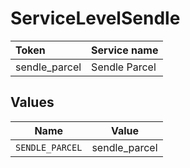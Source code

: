 # ServiceLevelSendle

|Token | Service name|
|:---|:---|
| sendle_parcel | Sendle Parcel|



## Values

| Name            | Value           |
| --------------- | --------------- |
| `SENDLE_PARCEL` | sendle_parcel   |
